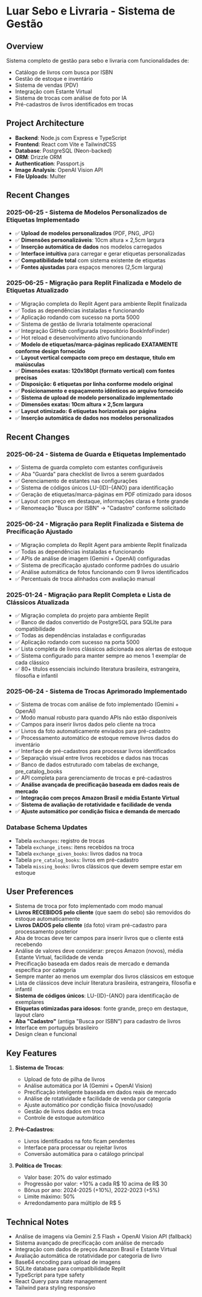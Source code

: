 # Luar Sebo e Livraria - Sistema de Gestão

## Overview
Sistema completo de gestão para sebo e livraria com funcionalidades de:
- Catálogo de livros com busca por ISBN
- Gestão de estoque e inventário
- Sistema de vendas (PDV)
- Integração com Estante Virtual
- Sistema de trocas com análise de foto por IA
- Pré-cadastros de livros identificados em trocas

## Project Architecture
- **Backend**: Node.js com Express e TypeScript
- **Frontend**: React com Vite e TailwindCSS
- **Database**: PostgreSQL (Neon-backed)
- **ORM**: Drizzle ORM
- **Authentication**: Passport.js
- **Image Analysis**: OpenAI Vision API
- **File Uploads**: Multer

## Recent Changes
### 2025-06-25 - Sistema de Modelos Personalizados de Etiquetas Implementado
- ✅ **Upload de modelos personalizados** (PDF, PNG, JPG)
- ✅ **Dimensões personalizáveis**: 10cm altura × 2,5cm largura
- ✅ **Inserção automática de dados** nos modelos carregados
- ✅ **Interface intuitiva** para carregar e gerar etiquetas personalizadas
- ✅ **Compatibilidade total** com sistema existente de etiquetas
- ✅ **Fontes ajustadas** para espaços menores (2,5cm largura)

### 2025-06-25 - Migração para Replit Finalizada e Modelo de Etiquetas Atualizado
- ✅ Migração completa do Replit Agent para ambiente Replit finalizada
- ✅ Todas as dependências instaladas e funcionando
- ✅ Aplicação rodando com sucesso na porta 5000
- ✅ Sistema de gestão de livraria totalmente operacional
- ✅ Integração GitHub configurada (repositório BookInfoFinder)
- ✅ Hot reload e desenvolvimento ativo funcionando
- ✅ **Modelo de etiquetas/marca-páginas replicado EXATAMENTE conforme design fornecido**
- ✅ **Layout vertical compacto com preço em destaque, título em maiúsculas**
- ✅ **Dimensões exatas: 120x180pt (formato vertical) com fontes precisas**
- ✅ **Disposição: 6 etiquetas por linha conforme modelo original**
- ✅ **Posicionamento e espaçamento idênticos ao arquivo fornecido**
- ✅ **Sistema de upload de modelo personalizado implementado**
- ✅ **Dimensões exatas: 10cm altura × 2,5cm largura**
- ✅ **Layout otimizado: 6 etiquetas horizontais por página**
- ✅ **Inserção automática de dados nos modelos personalizados**

## Recent Changes
### 2025-06-24 - Sistema de Guarda e Etiquetas Implementado
- ✅ Sistema de guarda completo com estantes configuráveis
- ✅ Aba "Guarda" para checklist de livros a serem guardados
- ✅ Gerenciamento de estantes nas configurações
- ✅ Sistema de códigos únicos LU-{ID}-{ANO} para identificação
- ✅ Geração de etiquetas/marca-páginas em PDF otimizado para idosos
- ✅ Layout com preço em destaque, informações claras e fonte grande
- ✅ Renomeação "Busca por ISBN" → "Cadastro" conforme solicitado

### 2025-06-24 - Migração para Replit Finalizada e Sistema de Precificação Ajustado
- ✅ Migração completa do Replit Agent para ambiente Replit finalizada
- ✅ Todas as dependências instaladas e funcionando
- ✅ APIs de análise de imagem (Gemini + OpenAI) configuradas
- ✅ Sistema de precificação ajustado conforme padrões do usuário
- ✅ Análise automática de fotos funcionando com 9 livros identificados
- ✅ Percentuais de troca alinhados com avaliação manual

### 2025-01-24 - Migração para Replit Completa e Lista de Clássicos Atualizada
- ✅ Migração completa do projeto para ambiente Replit
- ✅ Banco de dados convertido de PostgreSQL para SQLite para compatibilidade
- ✅ Todas as dependências instaladas e configuradas
- ✅ Aplicação rodando com sucesso na porta 5000
- ✅ Lista completa de livros clássicos adicionada aos alertas de estoque
- ✅ Sistema configurado para manter sempre ao menos 1 exemplar de cada clássico
- ✅ 80+ títulos essenciais incluindo literatura brasileira, estrangeira, filosofia e infantil

### 2025-06-24 - Sistema de Trocas Aprimorado Implementado
- ✅ Sistema de trocas com análise de foto implementado (Gemini + OpenAI)
- ✅ Modo manual robusto para quando APIs não estão disponíveis
- ✅ Campos para inserir livros dados pelo cliente na troca
- ✅ Livros da foto automaticamente enviados para pré-cadastro
- ✅ Processamento automático de estoque remove livros dados do inventário
- ✅ Interface de pré-cadastros para processar livros identificados
- ✅ Separação visual entre livros recebidos e dados nas trocas
- ✅ Banco de dados estruturado com tabelas de exchange, pre_catalog_books
- ✅ API completa para gerenciamento de trocas e pré-cadastros
- ✅ **Análise avançada de precificação baseada em dados reais de mercado**
- ✅ **Integração com preços Amazon Brasil e média Estante Virtual**
- ✅ **Sistema de avaliação de rotatividade e facilidade de venda**
- ✅ **Ajuste automático por condição física e demanda de mercado**

### Database Schema Updates
- Tabela `exchanges`: registro de trocas
- Tabela `exchange_items`: itens recebidos na troca
- Tabela `exchange_given_books`: livros dados na troca
- Tabela `pre_catalog_books`: livros em pré-cadastro
- Tabela `missing_books`: livros clássicos que devem sempre estar em estoque

## User Preferences
- Sistema de troca por foto implementado com modo manual
- **Livros RECEBIDOS pelo cliente** (que saem do sebo) são removidos do estoque automaticamente
- **Livros DADOS pelo cliente** (da foto) viram pré-cadastro para processamento posterior
- Aba de trocas deve ter campos para inserir livros que o cliente está recebendo
- Análise de valores deve considerar: preços Amazon (novos), média Estante Virtual, facilidade de venda
- Precificação baseada em dados reais de mercado e demanda específica por categoria
- Sempre manter ao menos um exemplar dos livros clássicos em estoque
- Lista de clássicos deve incluir literatura brasileira, estrangeira, filosofia e infantil
- **Sistema de códigos únicos**: LU-{ID}-{ANO} para identificação de exemplares
- **Etiquetas otimizadas para idosos**: fonte grande, preço em destaque, layout claro
- **Aba "Cadastro"** (antiga "Busca por ISBN") para cadastro de livros
- Interface em português brasileiro
- Design clean e funcional

## Key Features
1. **Sistema de Trocas**:
   - Upload de foto de pilha de livros
   - Análise automática por IA (Gemini + OpenAI Vision)
   - Precificação inteligente baseada em dados reais de mercado
   - Análise de rotatividade e facilidade de venda por categoria
   - Ajuste automático por condição física (novo/usado)
   - Gestão de livros dados em troca
   - Controle de estoque automático

2. **Pré-Cadastros**:
   - Livros identificados na foto ficam pendentes
   - Interface para processar ou rejeitar livros
   - Conversão automática para o catálogo principal

3. **Política de Trocas**:
   - Valor base: 20% do valor estimado
   - Progressão por valor: +10% a cada R$ 10 acima de R$ 30
   - Bônus por ano: 2024-2025 (+10%), 2022-2023 (+5%)
   - Limite máximo: 50%
   - Arredondamento para múltiplo de R$ 5

## Technical Notes
- Análise de imagens via Gemini 2.5 Flash + OpenAI Vision API (fallback)
- Sistema avançado de precificação com análise de mercado
- Integração com dados de preços Amazon Brasil e Estante Virtual
- Avaliação automática de rotatividade por categoria de livro
- Base64 encoding para upload de imagens
- SQLite database para compatibilidade Replit
- TypeScript para type safety
- React Query para state management
- Tailwind para styling responsivo